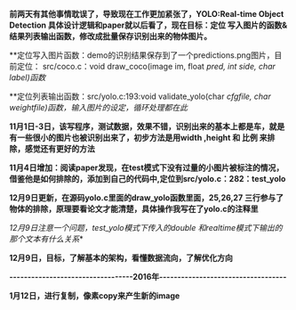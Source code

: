 **前两天有其他事情耽误了，导致现在工作更加紧张了，YOLO:Real-time Object Detection 具体设计逻辑和paper就以后看了，现在目标：定位
写入图片的函数&结果列表输出函数，修改成批量保存识别出来的物体图片。**


**定位写入图片函数：demo的识别结果保存到了一个predictions.png图片，目前定位： src/coco.c：void draw_coco(image im, float *pred, int side, char *label)函数**


**定位列表输出函数：src/yolo.c:193:void validate_yolo(char *cfgfile, char *weightfile)函数，输入图片的设定，循环处理都在此**

**11月1日-3日，该写程序，测试数据，效果不错，识别出来的基本上都是车，就是有一些很小的图片也被识别出来了，初步方法是用width ,height 和 比例  来排除，感觉还有更好的方法**

**11月4日增加：阅读paper发现，在test模式下没有过量的小图片被标注的情况，借鉴他是如何排除的，添加到自己的代码中,定位到src/yolo.c：282：test_yolo**


**12月9日更新，在源码yolo.c里面的draw_yolo函数里面，25,26,27 三行参与了物体的排除，原理要看论文才能清楚，具体操作我写在了yolo.c的注释里**

**12月9日注意一个问题，test_yolo模式下传入的double* 和realtime模式下输出的那个文本有什么关系**

**12月9日，目标，了解基本的架构，看懂数据流向，了解优化方向**

**----------------------------------2016年-----------------------------------**

**1月12日，进行复制，像素copy来产生新的image**
